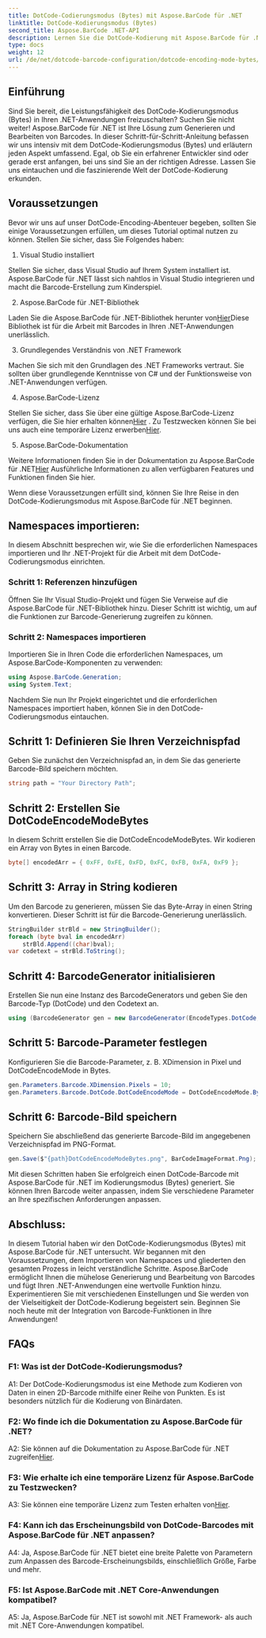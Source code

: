 ```yaml
---
title: DotCode-Codierungsmodus (Bytes) mit Aspose.BarCode für .NET
linktitle: DotCode-Kodierungsmodus (Bytes)
second_title: Aspose.BarCode .NET-API
description: Lernen Sie die DotCode-Kodierung mit Aspose.BarCode für .NET kennen. Schritt-für-Schritt-Anleitung zum Generieren von Barcodes.
type: docs
weight: 12
url: /de/net/dotcode-barcode-configuration/dotcode-encoding-mode-bytes/
---
```

## Einführung

Sind Sie bereit, die Leistungsfähigkeit des DotCode-Kodierungsmodus (Bytes) in Ihren .NET-Anwendungen freizuschalten? Suchen Sie nicht weiter! Aspose.BarCode für .NET ist Ihre Lösung zum Generieren und Bearbeiten von Barcodes. In dieser Schritt-für-Schritt-Anleitung befassen wir uns intensiv mit dem DotCode-Kodierungsmodus (Bytes) und erläutern jeden Aspekt umfassend. Egal, ob Sie ein erfahrener Entwickler sind oder gerade erst anfangen, bei uns sind Sie an der richtigen Adresse. Lassen Sie uns eintauchen und die faszinierende Welt der DotCode-Kodierung erkunden.

## Voraussetzungen

Bevor wir uns auf unser DotCode-Encoding-Abenteuer begeben, sollten Sie einige Voraussetzungen erfüllen, um dieses Tutorial optimal nutzen zu können. Stellen Sie sicher, dass Sie Folgendes haben:

1. Visual Studio installiert

Stellen Sie sicher, dass Visual Studio auf Ihrem System installiert ist. Aspose.BarCode für .NET lässt sich nahtlos in Visual Studio integrieren und macht die Barcode-Erstellung zum Kinderspiel.

2. Aspose.BarCode für .NET-Bibliothek

 Laden Sie die Aspose.BarCode für .NET-Bibliothek herunter von[Hier](https://releases.aspose.com/barcode/net/)Diese Bibliothek ist für die Arbeit mit Barcodes in Ihren .NET-Anwendungen unerlässlich.

3. Grundlegendes Verständnis von .NET Framework

Machen Sie sich mit den Grundlagen des .NET Frameworks vertraut. Sie sollten über grundlegende Kenntnisse von C# und der Funktionsweise von .NET-Anwendungen verfügen.

4. Aspose.BarCode-Lizenz

 Stellen Sie sicher, dass Sie über eine gültige Aspose.BarCode-Lizenz verfügen, die Sie hier erhalten können[Hier](https://purchase.aspose.com/buy) . Zu Testzwecken können Sie bei uns auch eine temporäre Lizenz erwerben[Hier](https://purchase.aspose.com/temporary-license/).

5. Aspose.BarCode-Dokumentation

 Weitere Informationen finden Sie in der Dokumentation zu Aspose.BarCode für .NET[Hier](https://reference.aspose.com/barcode/net/) Ausführliche Informationen zu allen verfügbaren Features und Funktionen finden Sie hier.

Wenn diese Voraussetzungen erfüllt sind, können Sie Ihre Reise in den DotCode-Kodierungsmodus mit Aspose.BarCode für .NET beginnen.

## Namespaces importieren:

In diesem Abschnitt besprechen wir, wie Sie die erforderlichen Namespaces importieren und Ihr .NET-Projekt für die Arbeit mit dem DotCode-Codierungsmodus einrichten. 

### Schritt 1: Referenzen hinzufügen

Öffnen Sie Ihr Visual Studio-Projekt und fügen Sie Verweise auf die Aspose.BarCode für .NET-Bibliothek hinzu. Dieser Schritt ist wichtig, um auf die Funktionen zur Barcode-Generierung zugreifen zu können.

### Schritt 2: Namespaces importieren

Importieren Sie in Ihren Code die erforderlichen Namespaces, um Aspose.BarCode-Komponenten zu verwenden:

```csharp
using Aspose.BarCode.Generation;
using System.Text;
```

Nachdem Sie nun Ihr Projekt eingerichtet und die erforderlichen Namespaces importiert haben, können Sie in den DotCode-Codierungsmodus eintauchen.

## Schritt 1: Definieren Sie Ihren Verzeichnispfad

Geben Sie zunächst den Verzeichnispfad an, in dem Sie das generierte Barcode-Bild speichern möchten.

```csharp
string path = "Your Directory Path";
```

## Schritt 2: Erstellen Sie DotCodeEncodeModeBytes

In diesem Schritt erstellen Sie die DotCodeEncodeModeBytes. Wir kodieren ein Array von Bytes in einen Barcode.

```csharp
byte[] encodedArr = { 0xFF, 0xFE, 0xFD, 0xFC, 0xFB, 0xFA, 0xF9 };
```

## Schritt 3: Array in String kodieren

Um den Barcode zu generieren, müssen Sie das Byte-Array in einen String konvertieren. Dieser Schritt ist für die Barcode-Generierung unerlässlich.

```csharp
StringBuilder strBld = new StringBuilder();
foreach (byte bval in encodedArr)
    strBld.Append((char)bval);
var codetext = strBld.ToString();
```

## Schritt 4: BarcodeGenerator initialisieren

Erstellen Sie nun eine Instanz des BarcodeGenerators und geben Sie den Barcode-Typ (DotCode) und den Codetext an.

```csharp
using (BarcodeGenerator gen = new BarcodeGenerator(EncodeTypes.DotCode, codetext))
```

## Schritt 5: Barcode-Parameter festlegen

Konfigurieren Sie die Barcode-Parameter, z. B. XDimension in Pixel und DotCodeEncodeMode in Bytes.

```csharp
gen.Parameters.Barcode.XDimension.Pixels = 10;
gen.Parameters.Barcode.DotCode.DotCodeEncodeMode = DotCodeEncodeMode.Bytes;
```

## Schritt 6: Barcode-Bild speichern

Speichern Sie abschließend das generierte Barcode-Bild im angegebenen Verzeichnispfad im PNG-Format.

```csharp
gen.Save($"{path}DotCodeEncodeModeBytes.png", BarCodeImageFormat.Png);
```

Mit diesen Schritten haben Sie erfolgreich einen DotCode-Barcode mit Aspose.BarCode für .NET im Kodierungsmodus (Bytes) generiert. Sie können Ihren Barcode weiter anpassen, indem Sie verschiedene Parameter an Ihre spezifischen Anforderungen anpassen.

## Abschluss:

In diesem Tutorial haben wir den DotCode-Kodierungsmodus (Bytes) mit Aspose.BarCode für .NET untersucht. Wir begannen mit den Voraussetzungen, dem Importieren von Namespaces und gliederten den gesamten Prozess in leicht verständliche Schritte. Aspose.BarCode ermöglicht Ihnen die mühelose Generierung und Bearbeitung von Barcodes und fügt Ihren .NET-Anwendungen eine wertvolle Funktion hinzu. Experimentieren Sie mit verschiedenen Einstellungen und Sie werden von der Vielseitigkeit der DotCode-Kodierung begeistert sein. Beginnen Sie noch heute mit der Integration von Barcode-Funktionen in Ihre Anwendungen!

## FAQs

### F1: Was ist der DotCode-Kodierungsmodus?

A1: Der DotCode-Kodierungsmodus ist eine Methode zum Kodieren von Daten in einen 2D-Barcode mithilfe einer Reihe von Punkten. Es ist besonders nützlich für die Kodierung von Binärdaten.

### F2: Wo finde ich die Dokumentation zu Aspose.BarCode für .NET?

 A2: Sie können auf die Dokumentation zu Aspose.BarCode für .NET zugreifen[Hier](https://reference.aspose.com/barcode/net/).

### F3: Wie erhalte ich eine temporäre Lizenz für Aspose.BarCode zu Testzwecken?

 A3: Sie können eine temporäre Lizenz zum Testen erhalten von[Hier](https://purchase.aspose.com/temporary-license/).

### F4: Kann ich das Erscheinungsbild von DotCode-Barcodes mit Aspose.BarCode für .NET anpassen?

A4: Ja, Aspose.BarCode für .NET bietet eine breite Palette von Parametern zum Anpassen des Barcode-Erscheinungsbilds, einschließlich Größe, Farbe und mehr.

### F5: Ist Aspose.BarCode mit .NET Core-Anwendungen kompatibel?

A5: Ja, Aspose.BarCode für .NET ist sowohl mit .NET Framework- als auch mit .NET Core-Anwendungen kompatibel.